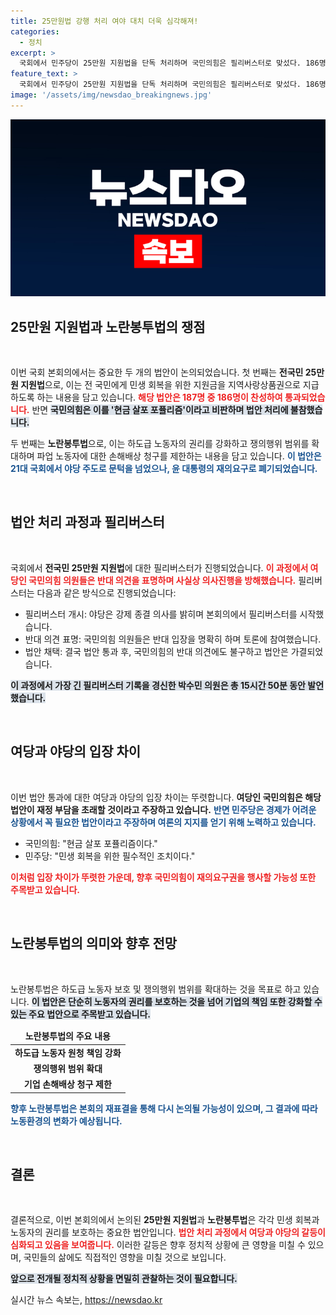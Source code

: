 ```yaml
---
title: 25만원법 강행 처리 여야 대치 더욱 심각해져!
categories:
  - 정치
excerpt: >
  국회에서 민주당이 25만원 지원법을 단독 처리하며 국민의힘은 필리버스터로 맞섰다. 186명이 찬성한 이 법안은 경제 회복을 목표로 하지만 여당은 포퓰리즘이라며 반발 중! 노란봉투법 상정도 불거지며 정치적 격돌이 이어질 전망이다.
feature_text: >
  국회에서 민주당이 25만원 지원법을 단독 처리하며 국민의힘은 필리버스터로 맞섰다. 186명이 찬성한 이 법안은 경제 회복을 목표로 하지만 여당은 포퓰리즘이라며 반발 중! 노란봉투법 상정도 불거지며 정치적 격돌이 이어질 전망이다.
image: '/assets/img/newsdao_breakingnews.jpg'
---
```


<p><img src="/assets/img/newsdao_breakingnews.jpg" alt="ontimetimes 속보" /></p>

<h2 data-ke-size="size26">25만원 지원법과 노란봉투법의 쟁점</h2>

<p data-ke-size="size16">&nbsp;</p>

<p>이번 국회 본회의에서는 중요한 두 개의 법안이 논의되었습니다. 첫 번째는 <b>전국민 25만원 지원법</b>으로, 이는 전 국민에게 민생 회복을 위한 지원금을 지역사랑상품권으로 지급하도록 하는 내용을 담고 있습니다. <b><span style="color: #ee2323;">해당 법안은 187명 중 186명이 찬성하여 통과되었습니다.</span></b> 반면 <b><span style="background-color: #21538527;">국민의힘은 이를 '현금 살포 포퓰리즘'이라고 비판하며 법안 처리에 불참했습니다.</span></b> </p>

<p>두 번째는 <b>노란봉투법</b>으로, 이는 하도급 노동자의 권리를 강화하고 쟁의행위 범위를 확대하며 파업 노동자에 대한 손해배상 청구를 제한하는 내용을 담고 있습니다. <b><span style="color: #1a5490;">이 법안은 21대 국회에서 야당 주도로 문턱을 넘었으나, 윤 대통령의 재의요구로 폐기되었습니다.</span></b>  </p>

<p data-ke-size="size16">&nbsp;</p>

<h2 data-ke-size="size26">법안 처리 과정과 필리버스터</h2>

<p data-ke-size="size16">&nbsp;</p>

<p>국회에서 <b>전국민 25만원 지원법</b>에 대한 필리버스터가 진행되었습니다. <b><span style="color: #ee2323;">이 과정에서 여당인 국민의힘 의원들은 반대 의견을 표명하며 사실상 의사진행을 방해했습니다.</span></b> 필리버스터는 다음과 같은 방식으로 진행되었습니다:</p>

<ul>
  <li>필리버스터 개시: 야당은 강제 종결 의사를 밝히며 본회의에서 필리버스터를 시작했습니다.</li>
  <li>반대 의견 표명: 국민의힘 의원들은 반대 입장을 명확히 하며 토론에 참여했습니다.</li>
  <li>법안 채택: 결국 법안 통과 후, 국민의힘의 반대 의견에도 불구하고 법안은 가결되었습니다.</li>
</ul>

<p><b><span style="background-color: #21538527;">이 과정에서 가장 긴 필리버스터 기록을 경신한 박수민 의원은 총 15시간 50분 동안 발언했습니다.</span></b> </p>

<p data-ke-size="size16">&nbsp;</p>

<h2 data-ke-size="size26">여당과 야당의 입장 차이</h2>

<p data-ke-size="size16">&nbsp;</p>

<p>이번 법안 통과에 대한 여당과 야당의 입장 차이는 뚜렷합니다. <b>여당인 국민의힘은 해당 법안이 재정 부담을 초래할 것이라고 주장하고 있습니다.</b> <b><span style="color: #1a5490;">반면 민주당은 경제가 어려운 상황에서 꼭 필요한 법안이라고 주장하며 여론의 지지를 얻기 위해 노력하고 있습니다.</span></b> </p>

<ul>
  <li>국민의힘: "현금 살포 포퓰리즘이다."</li>
  <li>민주당: "민생 회복을 위한 필수적인 조치이다."</li>
</ul>

<p><b><span style="color: #ee2323;">이처럼 입장 차이가 뚜렷한 가운데, 향후 국민의힘이 재의요구권을 행사할 가능성 또한 주목받고 있습니다.</span></b> </p>

<p data-ke-size="size16">&nbsp;</p>

<h2 data-ke-size="size26">노란봉투법의 의미와 향후 전망</h2>

<p data-ke-size="size16">&nbsp;</p>

<p>노란봉투법은 하도급 노동자 보호 및 쟁의행위 범위를 확대하는 것을 목표로 하고 있습니다. <b><span style="background-color: #21538527;">이 법안은 단순히 노동자의 권리를 보호하는 것을 넘어 기업의 책임 또한 강화할 수 있는 주요 법안으로 주목받고 있습니다.</span></b> </p>

<table>
  <thead>
    <tr>
      <td style="text-align: center; height: 17px;"><b>노란봉투법의 주요 내용</b></td>
    </tr>
  </thead>
  <tbody>
    <tr>
      <td style="text-align: center; height: 17px;"><b>하도급 노동자 원청 책임 강화</b></td>
    </tr>
    <tr>
      <td style="text-align: center; height: 17px;"><b>쟁의행위 범위 확대</b></td>
    </tr>
    <tr>
      <td style="text-align: center; height: 17px;"><b>기업 손해배상 청구 제한</b></td>
    </tr>
  </tbody>
</table>

<p><b><span style="color: #1a5490;">향후 노란봉투법은 본회의 재표결을 통해 다시 논의될 가능성이 있으며, 그 결과에 따라 노동환경의 변화가 예상됩니다.</span></b> </p>

<p data-ke-size="size16">&nbsp;</p>

<h2 data-ke-size="size26">결론</h2>

<p data-ke-size="size16">&nbsp;</p>

<p>결론적으로, 이번 본회의에서 논의된 <b>25만원 지원법</b>과 <b>노란봉투법</b>은 각각 민생 회복과 노동자의 권리를 보호하는 중요한 법안입니다. <b><span style="color: #ee2323;">법안 처리 과정에서 여당과 야당의 갈등이 심화되고 있음을 보여줍니다.</span></b> 이러한 갈등은 향후 정치적 상황에 큰 영향을 미칠 수 있으며, 국민들의 삶에도 직접적인 영향을 미칠 것으로 보입니다. </p>

<p><b><span style="background-color: #21538527;">앞으로 전개될 정치적 상황을 면밀히 관찰하는 것이 필요합니다.</span></b> </p>
실시간 뉴스 속보는, <a href="https://newsdao.kr" rel="dofollow">https://newsdao.kr</a>


